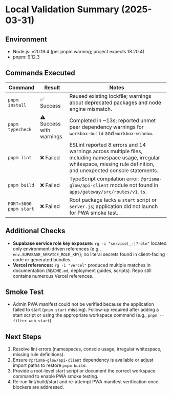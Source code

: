 # Local Validation Summary (2025-03-31)

## Environment
- Node.js: v20.19.4 (per pnpm warning; project expects 18.20.4)
- pnpm: 9.12.3

## Commands Executed

| Command | Result | Notes |
| --- | --- | --- |
| `pnpm install` | ✅ Success | Reused existing lockfile; warnings about deprecated packages and node engine mismatch. |
| `pnpm typecheck` | ⚠️ Success with warnings | Completed in ~13s; reported unmet peer dependency warnings for `workbox-build` and `workbox-window`. |
| `pnpm lint` | ❌ Failed | ESLint reported 8 errors and 14 warnings across multiple files, including namespace usage, irregular whitespace, missing rule definition, and unexpected console statements. |
| `pnpm build` | ❌ Failed | TypeScript compilation error: `@prisma-glow/api-client` module not found in `apps/gateway/src/routes/v1.ts`. |
| `PORT=3000 pnpm start` | ❌ Failed | Root package lacks a `start` script or `server.js`; application did not launch for PWA smoke test. |

## Additional Checks
- **Supabase service role key exposure:** `rg -i "service[_-]?role"` located only environment-driven references (e.g., `env.SUPABASE_SERVICE_ROLE_KEY`); no literal secrets found in client-facing code or generated bundles.
- **Vercel references:** `rg -i "vercel"` produced multiple matches in documentation (`README.md`, deployment guides, scripts). Repo still contains numerous Vercel references.

## Smoke Test
- Admin PWA manifest could not be verified because the application failed to start (`pnpm start` missing). Follow-up required after adding a start script or using the appropriate workspace command (e.g., `pnpm --filter web start`).

## Next Steps
1. Resolve lint errors (namespaces, console usage, irregular whitespace, missing rule definitions).
2. Ensure `@prisma-glow/api-client` dependency is available or adjust import paths to restore `pnpm build`.
3. Provide a root-level start script or document the correct workspace command to enable PWA smoke testing.
4. Re-run lint/build/start and re-attempt PWA manifest verification once blockers are addressed.
